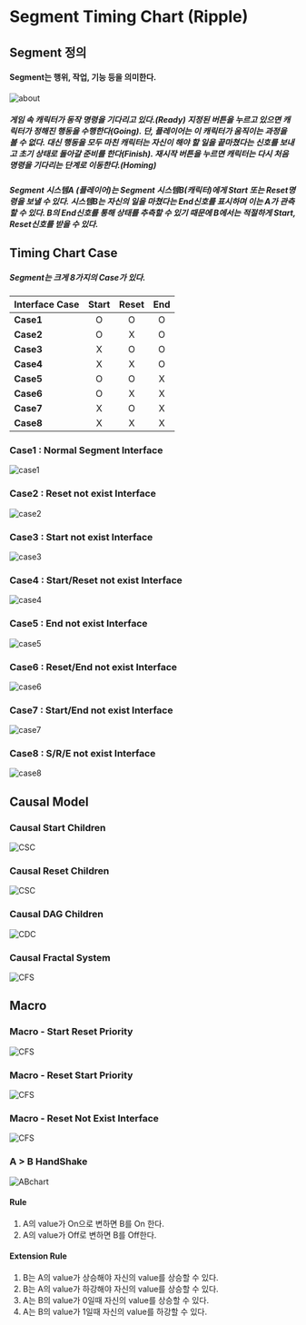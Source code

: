 <!--
작성 후 문서 나눌것
-->

# Segment Timing Chart (Ripple)


## Segment 정의
#### Segment는 행위, 작업, 기능 등을 의미한다.
![about](IMG/About.PNG)

##### 게임 속 캐릭터가 동작 명령을 기다리고 있다.(Ready) 지정된 버튼을 누르고 있으면 캐릭터가 정해진 행동을 수행한다(Going). 단, 플레이어는 이 캐릭터가 움직이는 과정을 볼 수 없다. 대신 행동을 모두 마친 캐릭터는 자신이 해야 할 일을 끝마쳤다는 신호를 보내고 초기 상태로 돌아갈 준비를 한다(Finish). 재시작 버튼을 누르면 캐릭터는 다시 처음 명령을 기다리는 단계로 이동한다.(Homing)

##### Segment 시스템A (플레이어)는 Segment 시스템B(캐릭터)에게 Start 또는 Reset명령을 보낼 수 있다. 시스템B는 자신의 일을 마쳤다는 End신호를 표시하며 이는 A가 관측할 수 있다. B의 End신호를 통해 상태를 추측할 수 있기 때문에 B에서는 적절하게 Start, Reset신호를 받을 수 있다.



## Timing Chart Case

##### Segment는 크게 8가지의 Case가 있다.

| Interface Case | Start | Reset| End |
|:--|:--:|:--:|:--:|
|**Case1**|O|O|O|
|**Case2**|O|X|O|
|**Case3**|X|O|O|
|**Case4**|X|X|O|
|**Case5**|O|O|X|
|**Case6**|O|X|X|
|**Case7**|X|O|X|
|**Case8**|X|X|X|



### Case1 : Normal Segment Interface

![case1](IMG/Case1.PNG)


### Case2 : Reset not exist Interface
![case2](IMG/Case2.PNG)


### Case3 : Start not exist Interface
![case3](IMG/Case3.PNG)

### Case4 : Start/Reset not exist Interface
![case4](IMG/Case4.PNG)


### Case5 : End not exist Interface
![case5](IMG/Case5.PNG)

### Case6 : Reset/End not exist Interface
![case6](IMG/Case6.PNG)
### Case7 : Start/End not exist Interface
![case7](IMG/Case7.PNG)
### Case8 : S/R/E not exist Interface
![case8](IMG/Case8.PNG)

## Causal Model

### Causal Start Children
![CSC](IMG/CausalSChildren.PNG)
### Causal Reset Children
![CSC](IMG/CausalRChildren.PNG)

### Causal DAG Children

![CDC](IMG/CausalDAGChildren.PNG)

### Causal Fractal System

![CFS](IMG/CausalFractalSys.PNG)

## Macro

### Macro - Start Reset Priority
![CFS](IMG/MacroSR.PNG)
### Macro - Reset Start Priority
![CFS](IMG/MacroRS.PNG)
### Macro - Reset Not Exist Interface
![CFS](IMG/MacroRNE.PNG)



### A > B HandShake

![ABchart](IMG/ABTimeChart.PNG)
#### Rule
1. A의 value가 On으로 변하면 B를 On 한다.
2. A의 value가 Off로 변하면 B를 Off한다.


#### Extension Rule
1. B는 A의 value가 상승해야 자신의 value를 상승할 수 있다.
2. B는 A의 value가 하강해야 자신의 value를 상승할 수 있다.
3. A는 B의 value가 0일때 자신의 value를 상승할 수 있다.
4. A는 B의 value가 1일때 자신의 value를 하강할 수 있다.
